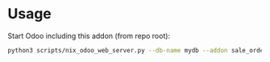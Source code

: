 # Usage

Start Odoo including this addon (from repo root):

```bash
python3 scripts/nix_odoo_web_server.py --db-name mydb --addon sale_order_recurrence
```
